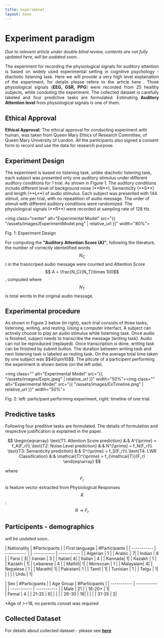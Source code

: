 ```yaml
---
title: experimenet
layout: base
---
```


<div class="section" id="experiment"></div>
  <!--<h1>Under construction...<a class="headerlink" href="#experiment" title="Permalink to this headline">¶</a></h1> -->

# Experiment paradigm
*Due to relevent article under double blind review, contents are not fully updated here, will be uodated soon..*
<div style="text-align: justify">
The experiment for recording the physiological signals for auditory attention is based on widely used experimental setting in cognitive psychology - diachotic listening task. Here we will provide a very high level explaination of the experiment, for details please refere to the article here <a href="https://arxiv.org/pdf/2005.11577.pdf" target="_blank"> <i class="fa fa-file-pdf-o" style="font-size:24px;color:red"></i></a>. Three physiological signals (<strong>EEG, GSR, PPG</strong>) were recorded from 25 healthy subjects, while conduting the experiment. The collected dataset is carefully labeled and four predictive tasks are formulated. Estimating <strong>Auditory Attention level</strong> from physiological signals is one of them.
</div>

## Ethical Approval
<!--<div class="index-paragraph docutils container"> -->
<p><strong>Ethical Approval:</strong> The ethical approval for conducting experiment with human, was taken from Queen Mary Ethics of Research Committee, of Queen Mary University of London. All the participants also signed a consent form to record and use the data for research purpose.
</p>
<!--</div> -->

## Experiment Design
<div style="text-align: justify"></div>
The experiment is based on listening task, unlike diachotic listening task, each subject was presented only one auditory stimulus under different auditory conditions for 1 trial. As shown in Figure 1. The auditory conditions include different level of background noise (**N**), Sementicity (**S**) and length (**L**) of audio stimulus. Each subject was presented with 144 stimuli, one per trial, with no repeatition of audio message. The order of stimuli with different auditory conditions were randomized. The physiological signals (**R**) were recorded at sampling rate of 128 Hz.

<img class="center" alt="Experimental Model" src="{{ "/assets/images/ExperimentModel.png" | relative_url }}" width="80%">
<figcaption>Fig. 1: Experiment Design</figcaption>

For computing the **"Auditory Attention Score (A)"**, following the literature, the number of correctly identetified words $$N_C$$) in the trasncriped audio message were counted and Attention Score $$ A = \frac{N_C}{N_T}\times 100$$, computed where $$N_T$$ is total words in the original audio message.



## Experimental procedure
<div style="text-align: justify"></div>
As shown in Figure 2 below (in right), each trial consists of three tasks, listerning, writing, and resting. Using a computer interfact, A subject can actively choose to play an audio stimulus while listerning task. Once audio is finished, subject needs to transcribe the message (writing task). Audio can not be reproduced (replayed). Once transcription is done, writing task can be finished by submit button. The duration between writing task and next listening task is labeled as resting task. On the average total time taken by one subject was $$40\pm10$$. The pitcute of a participent performing the experiment is shown below (on the left side).

<img class=""  alt="Experimental Model" src="{{ "/assets/images/Expic.jpeg" | relative_url }}" width="50%"><img class="" alt="Experimental Model" src="{{ "/assets/images/ExTimeline.png" | relative_url }}" width="50%">
<figcaption>Fig. 2: left: participant performing experiment, right: timeline of one trial.</figcaption>


## Predictive tasks
Following four preditive tasks are formulated. The details of formulation and respective justification is explained in the paper.

$$
\begin{eqnarray}
\text{T1: Attention Score prediction} &:& A^{\prime} = f_A(F_r)\\
\text{T2: Noise Level prediction} &:& N^{\prime} = f_N(F_r)\\
\text{T3: Semanticity prediction} &:& S^{\prime} = f_S(F_r)\\
\text{T4: LWR Classification} &:& \mathcal{T}^{\prime} = f_{\mathcal{T}}(F_r)
\end{eqnarray}
$$

where $$F_r$$ is feature vector extracted from Physiological Responses $$R$$: $$R \rightarrow F_r$$



## Participents - demographics
*will be uodated soon..*

| Nationality | #Participants | | First language      | #Participants |
| ----------- | ----------- | | ----------- | ----------- |
| Algerian | 1 | | Arabic | 7|
| Indian   | 8 | | Farsi  | 3|
| Iranian  | 3 | | Italian| 4|
| Italian  | 4 | | Kannada| 1|
| Kazakh   | 1 | | Kazakh | 1|
| Lebanese | 4 | | Mathili| 1|
| Moroccan | 1 | | Malayalam| 4|
| Nepalese | 1 | | Marathi| 1|
| Pakistani| 1 | | Tamil  | 1|
| Tunisian | 1 | | Telgu  | 1|
|          |   | | Urdu   | 1|


| Sex | #Participants | | Age Group      | #Participants |
| ----------- | ----------- | | ----------- | ----------- |
| Male  | 21 | | 16-20* | 1|  
| Femal | 4  | | 21-25  | 6|
|       |    | | 26-30  | 16|
|       |    | | 31-35  | 2|

*Age of >=18, no parents conset was  required

## Collected Dataset
For details about collected dataset - please see [**here**](/dataset)
